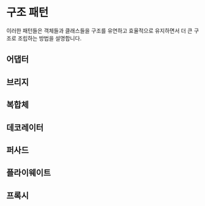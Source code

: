 # 구조 패턴

이러한 패턴들은 객체들과 클래스들을 구조를 유연하고 효율적으로 유지하면서 더 큰 구조로 조립하는 방법을 설명합니다.

## 어댑터

## 브리지

## 복합체

## 데코레이터

## 퍼사드

## 플라이웨이트

## 프록시
